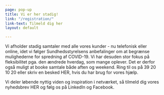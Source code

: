 ```yaml
---
page: pop-up
title: Vi er her stadig!
link: "/registration/"
link-text: Tilmeld dig her
layout: default

---
```

Vi afholder stadig samtaler med alle vores kunder - nu telefonisk eller online, idet vi følger Sundhedsstyrelsens anbefalinger om at begrænse mulighederne for spredning af COVID-19. Vi har desuden stor fokus på fleksibilitet pga. den ændrede hverdag, som mange oplever. Det er derfor også muligt at booke samtale både aften og weekend. Ring til os på 39 20 10 20 eller skriv en besked HER, hvis du har brug for vores hjælp.

Vi deler løbende nyttig viden og inspiration i netværket, så tilmeld dig vores nyhedsbrev HER og følg os på LinkedIn og Facebook.